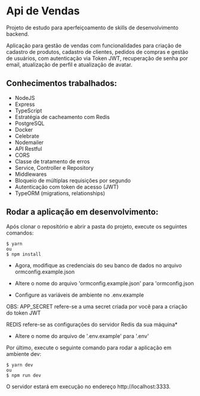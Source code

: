 # Api de Vendas
Projeto de estudo para aperfeiçoamento de skills de desenvolvimento backend.

Aplicação para gestão de vendas com funcionalidades para criação de cadastro de produtos, cadastro de clientes, pedidos de compras e gestão de usuários, com autenticação via Token JWT, recuperação de senha por email, atualização de perfil e atualização de avatar.

## Conhecimentos trabalhados:

* NodeJS
* Express
* TypeScript
* Estratégia de cacheamento com Redis
* PostgreSQL
* Docker
* Celebrate
* Nodemailer
* API Restful
* CORS
* Classe de tratamento de erros 
* Service, Controller e Repository
* Middlewares
* Bloqueio de múltiplas requisições por segundo
* Autenticação com token de acesso (JWT)
* TypeORM (migrations, relationships)


## Rodar a aplicação em desenvolvimento:

Após clonar o repositório e abrir a pasta do projeto, execute os seguintes comandos:

```
$ yarn 
ou
$ npm install
```
* Agora, modifique as credenciais do seu banco de dados no arquivo ormconfig.example.json
* Altere o nome do arquivo 'ormconfig.example.json' para 'ormconfig.json

* Configure as variáveis de ambiente no .env.example

OBS: APP_SECRET refere-se a uma secret criada por você para a criação do token JWT

REDIS refere-se as configurações do servidor Redis da sua máquina*
* Altere o nome do arquivo de '.env.example' para '.env'

Por último, execute o seguinte comando para rodar a aplicação em ambiente dev:
```
$ yarn dev
ou
$ npm run dev
```
O servidor estará em execução no endereço http://localhost:3333.

